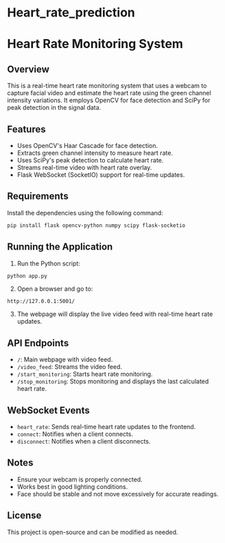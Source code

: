 # Heart_rate_prediction
# Heart Rate Monitoring System

## Overview
This is a real-time heart rate monitoring system that uses a webcam to capture facial video and estimate the heart rate using the green channel intensity variations. It employs OpenCV for face detection and SciPy for peak detection in the signal data.

## Features
- Uses OpenCV's Haar Cascade for face detection.
- Extracts green channel intensity to measure heart rate.
- Uses SciPy's peak detection to calculate heart rate.
- Streams real-time video with heart rate overlay.
- Flask WebSocket (SocketIO) support for real-time updates.

## Requirements
Install the dependencies using the following command:
```bash
pip install flask opencv-python numpy scipy flask-socketio
```

## Running the Application
1. Run the Python script:
```bash
python app.py
```
2. Open a browser and go to:
```
http://127.0.0.1:5001/
```
3. The webpage will display the live video feed with real-time heart rate updates.

## API Endpoints
- `/`: Main webpage with video feed.
- `/video_feed`: Streams the video feed.
- `/start_monitoring`: Starts heart rate monitoring.
- `/stop_monitoring`: Stops monitoring and displays the last calculated heart rate.

## WebSocket Events
- `heart_rate`: Sends real-time heart rate updates to the frontend.
- `connect`: Notifies when a client connects.
- `disconnect`: Notifies when a client disconnects.

## Notes
- Ensure your webcam is properly connected.
- Works best in good lighting conditions.
- Face should be stable and not move excessively for accurate readings.

## License
This project is open-source and can be modified as needed.
